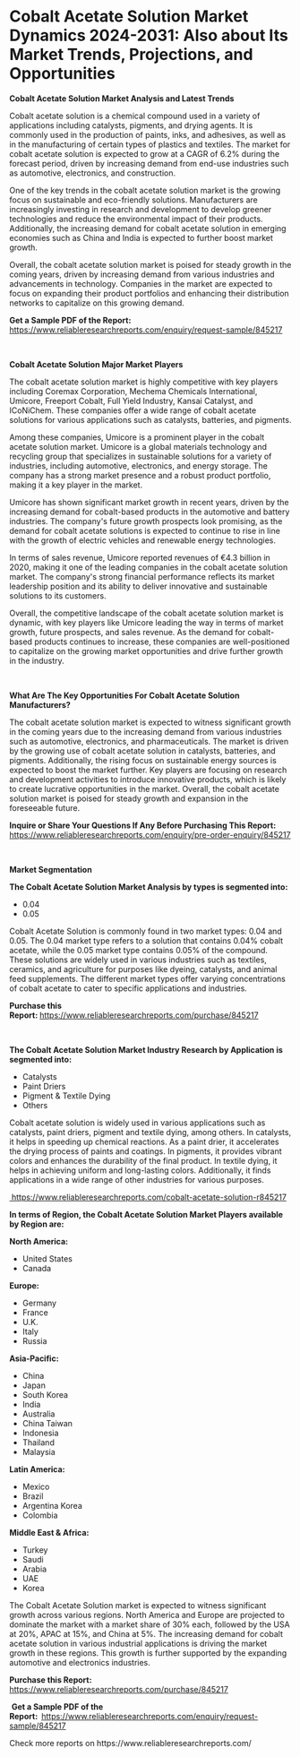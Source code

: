 <p><h1>Cobalt Acetate Solution Market Dynamics 2024-2031: Also about Its Market Trends, Projections, and Opportunities</h1></p><p><strong>Cobalt Acetate Solution Market Analysis and Latest Trends</strong></p>
<p><p>Cobalt acetate solution is a chemical compound used in a variety of applications including catalysts, pigments, and drying agents. It is commonly used in the production of paints, inks, and adhesives, as well as in the manufacturing of certain types of plastics and textiles. The market for cobalt acetate solution is expected to grow at a CAGR of 6.2% during the forecast period, driven by increasing demand from end-use industries such as automotive, electronics, and construction.</p><p>One of the key trends in the cobalt acetate solution market is the growing focus on sustainable and eco-friendly solutions. Manufacturers are increasingly investing in research and development to develop greener technologies and reduce the environmental impact of their products. Additionally, the increasing demand for cobalt acetate solution in emerging economies such as China and India is expected to further boost market growth.</p><p>Overall, the cobalt acetate solution market is poised for steady growth in the coming years, driven by increasing demand from various industries and advancements in technology. Companies in the market are expected to focus on expanding their product portfolios and enhancing their distribution networks to capitalize on this growing demand.</p></p>
<p><strong>Get a Sample PDF of the Report:&nbsp;</strong> <a href="https://www.reliableresearchreports.com/enquiry/request-sample/845217">https://www.reliableresearchreports.com/enquiry/request-sample/845217</a></p>
<p>&nbsp;</p>
<p><strong>Cobalt Acetate Solution Major Market Players</strong></p>
<p><p>The cobalt acetate solution market is highly competitive with key players including Coremax Corporation, Mechema Chemicals International, Umicore, Freeport Cobalt, Full Yield Industry, Kansai Catalyst, and ICoNiChem. These companies offer a wide range of cobalt acetate solutions for various applications such as catalysts, batteries, and pigments.</p><p>Among these companies, Umicore is a prominent player in the cobalt acetate solution market. Umicore is a global materials technology and recycling group that specializes in sustainable solutions for a variety of industries, including automotive, electronics, and energy storage. The company has a strong market presence and a robust product portfolio, making it a key player in the market.</p><p>Umicore has shown significant market growth in recent years, driven by the increasing demand for cobalt-based products in the automotive and battery industries. The company's future growth prospects look promising, as the demand for cobalt acetate solutions is expected to continue to rise in line with the growth of electric vehicles and renewable energy technologies.</p><p>In terms of sales revenue, Umicore reported revenues of €4.3 billion in 2020, making it one of the leading companies in the cobalt acetate solution market. The company's strong financial performance reflects its market leadership position and its ability to deliver innovative and sustainable solutions to its customers.</p><p>Overall, the competitive landscape of the cobalt acetate solution market is dynamic, with key players like Umicore leading the way in terms of market growth, future prospects, and sales revenue. As the demand for cobalt-based products continues to increase, these companies are well-positioned to capitalize on the growing market opportunities and drive further growth in the industry.</p></p>
<p>&nbsp;</p>
<p><strong>What Are The Key Opportunities For Cobalt Acetate Solution Manufacturers?</strong></p>
<p><p>The cobalt acetate solution market is expected to witness significant growth in the coming years due to the increasing demand from various industries such as automotive, electronics, and pharmaceuticals. The market is driven by the growing use of cobalt acetate solution in catalysts, batteries, and pigments. Additionally, the rising focus on sustainable energy sources is expected to boost the market further. Key players are focusing on research and development activities to introduce innovative products, which is likely to create lucrative opportunities in the market. Overall, the cobalt acetate solution market is poised for steady growth and expansion in the foreseeable future.</p></p>
<p><strong>Inquire or Share Your Questions If Any Before Purchasing This Report:</strong> <a href="https://www.reliableresearchreports.com/enquiry/pre-order-enquiry/845217">https://www.reliableresearchreports.com/enquiry/pre-order-enquiry/845217</a></p>
<p>&nbsp;</p>
<p><strong>Market Segmentation</strong></p>
<p><strong>The Cobalt Acetate Solution Market Analysis by types is segmented into:</strong></p>
<p><ul><li>0.04</li><li>0.05</li></ul></p>
<p><p>Cobalt Acetate Solution is commonly found in two market types: 0.04 and 0.05. The 0.04 market type refers to a solution that contains 0.04% cobalt acetate, while the 0.05 market type contains 0.05% of the compound. These solutions are widely used in various industries such as textiles, ceramics, and agriculture for purposes like dyeing, catalysts, and animal feed supplements. The different market types offer varying concentrations of cobalt acetate to cater to specific applications and industries.</p></p>
<p><strong>Purchase this Report:&nbsp;</strong><a href="https://www.reliableresearchreports.com/purchase/845217">https://www.reliableresearchreports.com/purchase/845217</a></p>
<p>&nbsp;</p>
<p><strong>The Cobalt Acetate Solution Market Industry Research by Application is segmented into:</strong></p>
<p><ul><li>Catalysts</li><li>Paint Driers</li><li>Pigment & Textile Dying</li><li>Others</li></ul></p>
<p><p>Cobalt acetate solution is widely used in various applications such as catalysts, paint driers, pigment and textile dying, among others. In catalysts, it helps in speeding up chemical reactions. As a paint drier, it accelerates the drying process of paints and coatings. In pigments, it provides vibrant colors and enhances the durability of the final product. In textile dying, it helps in achieving uniform and long-lasting colors. Additionally, it finds applications in a wide range of other industries for various purposes.</p></p>
<p><a href="https://www.reliableresearchreports.com/cobalt-acetate-solution-r845217">&nbsp;https://www.reliableresearchreports.com/cobalt-acetate-solution-r845217</a></p>
<p><strong>In terms of Region, the Cobalt Acetate Solution Market Players available by Region are:</strong></p>
<p>
    <p> <strong> North America: </strong>
        <ul>
            <li>United States</li>
            <li>Canada</li>
        </ul>
        </p> 
    <p> <strong> Europe: </strong>
        <ul>
            <li>Germany</li>
            <li>France</li>
            <li>U.K.</li>
            <li>Italy</li>
            <li>Russia</li>
        </ul>
        </p> 
    <p> <strong> Asia-Pacific: </strong>
        <ul>
            <li>China</li>
            <li>Japan</li>
            <li>South Korea</li>
            <li>India</li>
            <li>Australia</li>
            <li>China Taiwan</li>
            <li>Indonesia</li>
            <li>Thailand</li>
            <li>Malaysia</li>
        </ul>
        </p> 
    <p> <strong> Latin America: </strong>
        <ul>
            <li>Mexico</li>
            <li>Brazil</li>
            <li>Argentina Korea</li>
            <li>Colombia</li>
        </ul>
        </p> 
    <p> <strong> Middle East & Africa: </strong>
        <ul>
            <li>Turkey</li>
            <li>Saudi</li>
            <li>Arabia</li>
            <li>UAE</li>
            <li>Korea</li>
        </ul>
    </p>
    </p>
<p><p>The Cobalt Acetate Solution market is expected to witness significant growth across various regions. North America and Europe are projected to dominate the market with a market share of 30% each, followed by the USA at 20%, APAC at 15%, and China at 5%. The increasing demand for cobalt acetate solution in various industrial applications is driving the market growth in these regions. This growth is further supported by the expanding automotive and electronics industries.</p></p>
<p><strong>Purchase this Report: </strong><a href="https://www.reliableresearchreports.com/purchase/845217">https://www.reliableresearchreports.com/purchase/845217</a></p>
<p>&nbsp;<strong>Get a Sample PDF of the Report:&nbsp;&nbsp;</strong><a href="https://www.reliableresearchreports.com/enquiry/request-sample/845217">https://www.reliableresearchreports.com/enquiry/request-sample/845217</a></p>
<p><strong></strong></p>
<p>Check more reports on https://www.reliableresearchreports.com/</p>